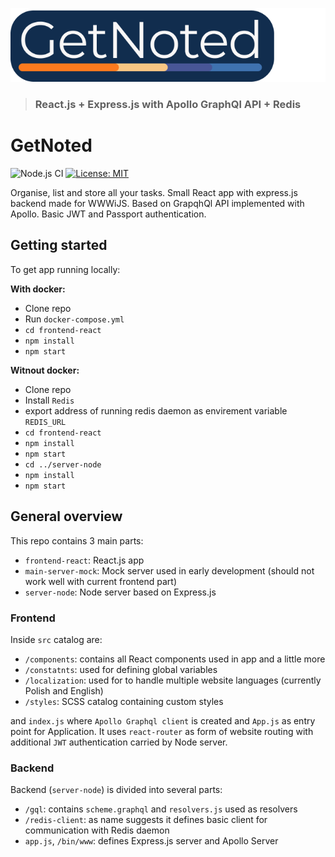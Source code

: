 ![alt text](pb/GetNotedBigLogo.png)

> ### React.js + Express.js with Apollo GraphQl API + Redis

# GetNoted
![Node.js CI](https://github.com/grzes5003/GetNoted/workflows/Node.js%20CI/badge.svg?branch=master)
[![License: MIT](https://img.shields.io/badge/License-MIT-yellow.svg)](https://opensource.org/licenses/MIT)

Organise, list and store all your tasks. Small React app with express.js backend made for WWWiJS. 
Based on GrapqhQl API implemented with Apollo. Basic JWT and Passport authentication. 

## Getting started
To get app running locally:

**With docker:**
- Clone repo
- Run `docker-compose.yml`
- `cd frontend-react`
- `npm install`
- `npm start`

**Witnout docker:**

- Clone repo
- Install `Redis`
- export address of running redis daemon as envirement variable `REDIS_URL`
- `cd frontend-react`
- `npm install`
- `npm start`
- `cd ../server-node`
- `npm install`
- `npm start`

## General overview 
This repo contains 3 main parts:
- `frontend-react`: React.js app
- `main-server-mock`: Mock server used in early development 
(should not work well with current frontend part)
- `server-node`: Node server based on Express.js

### Frontend
Inside `src` catalog are:
- `/components`: contains all React components used in app and a little more
- `/constatnts`: used for defining global variables
- `/localization`: used for to handle multiple website languages (currently Polish and English)
- `/styles`: SCSS catalog containing custom styles

and `index.js` where `Apollo Graphql client` is created and `App.js` as entry point for Application.
It uses `react-router` as form of website routing with additional `JWT` authentication carried by Node server.

### Backend
Backend (`server-node`) is divided into several parts:
- `/gql`: contains `scheme.graphql` and `resolvers.js` used as resolvers
- `/redis-client`: as name suggests it defines basic client for communication with Redis daemon
- `app.js`, `/bin/www`: defines Express.js server and Apollo Server

